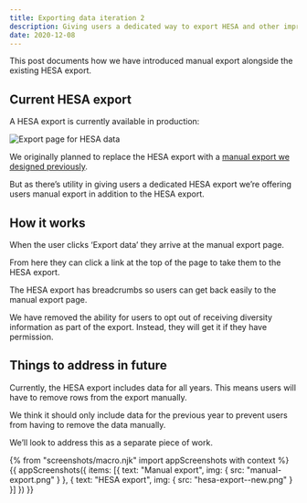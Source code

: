 ```yaml
---
title: Exporting data iteration 2
description: Giving users a dedicated way to export HESA and other improvements
date: 2020-12-08
---
```


This post documents how we have introduced manual export alongside the existing HESA export.

## Current HESA export

A HESA export is currently available in production:

![](hesa-export--current.png "Export page for HESA data")

We originally planned to replace the HESA export with a [manual export we designed previously](/manage-teacher-training-applications/export/).

But as there’s utility in giving users a dedicated HESA export we’re offering users manual export in addition to the HESA export.

## How it works

When the user clicks ‘Export data’ they arrive at the manual export page.

From here they can click a link at the top of the page to take them to the HESA export.

The HESA export has breadcrumbs so users can get back easily to the manual export page.

We have removed the ability for users to opt out of receiving diversity information as part of the export. Instead, they will get it if they have permission.

## Things to address in future

Currently, the HESA export includes data for all years. This means users will have to remove rows from the export manually.

We think it should only include data for the previous year to prevent users from having to remove the data manually.

We’ll look to address this as a separate piece of work.

{% from "screenshots/macro.njk" import appScreenshots with context %}
{{ appScreenshots({
  items: [{
    text: "Manual export",
    img: {
      src: "manual-export.png"
    }
  }, {
    text: "HESA export",
    img: {
      src: "hesa-export--new.png"
    }
  }]
}) }}
